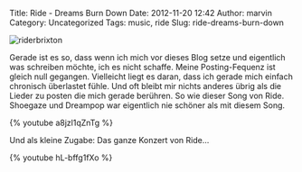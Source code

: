 Title: Ride - Dreams Burn Down
Date: 2012-11-20 12:42
Author: marvin
Category: Uncategorized
Tags: music, ride
Slug: ride-dreams-burn-down

![riderbrixton]({filename}/images/riderbrixton.jpg)

Gerade ist es so, dass wenn ich mich vor dieses Blog setze und
eigentlich was schreiben möchte, ich es nicht schaffe. Meine
Posting-Fequenz ist gleich null gegangen. Vielleicht liegt es daran,
dass ich gerade mich einfach chronisch überlastet fühle. Und oft bleibt
mir nichts anderes übrig als die Lieder zu posten die mich gerade
berühren. So wie dieser Song von Ride. Shoegaze und Dreampop war
eigentlich nie schöner als mit diesem Song.

{% youtube a8jzl1qZnTg %}

Und als kleine Zugabe: Das ganze Konzert von Ride...

{% youtube hL-bffg1fXo %}

